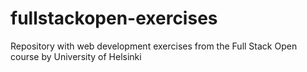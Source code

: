 # fullstackopen-exercises
Repository with web development exercises from the Full Stack Open course by University of Helsinki
